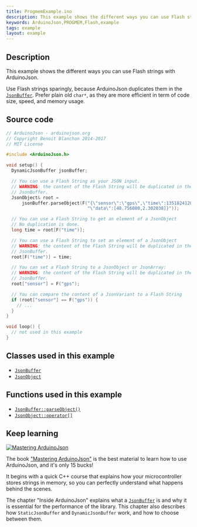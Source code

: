 ```yaml
---
title: ProgmemExample.ino
description: This example shows the different ways you can use Flash strings with ArduinoJson.
keywords: ArduinoJson,PROGMEM,Flash,example
tags: example
layout: example
---
```


## Description

This example shows the different ways you can use Flash strings with ArduinoJson.

Use Flash strings sparingly, because ArduinoJson duplicates them in the [`JsonBuffer`]({{site.baseurl}}/api/jsonbuffer/).
Prefer plain old `char*`, as they are more efficient in term of code size, speed, and memory usage.

## Source code

```c++
// ArduinoJson - arduinojson.org
// Copyright Benoit Blanchon 2014-2017
// MIT License

#include <ArduinoJson.h>

void setup() {
  DynamicJsonBuffer jsonBuffer;

  // You can use a Flash String as your JSON input.
  // WARNING: the content of the Flash String will be duplicated in the
  // JsonBuffer.
  JsonObject& root =
      jsonBuffer.parseObject(F("{\"sensor\":\"gps\",\"time\":1351824120,"
                               "\"data\":[48.756080,2.302038]}"));

  // You can use a Flash String to get an element of a JsonObject
  // No duplication is done.
  long time = root[F("time")];

  // You can use a Flash String to set an element of a JsonObject
  // WARNING: the content of the Flash String will be duplicated in the
  // JsonBuffer.
  root[F("time")] = time;

  // You can set a Flash String to a JsonObject or JsonArray:
  // WARNING: the content of the Flash String will be duplicated in the
  // JsonBuffer.
  root["sensor"] = F("gps");

  // You can compare the content of a JsonVariant to a Flash String
  if (root["sensor"] == F("gps")) {
    // ...
  }
}

void loop() {
  // not used in this example
}

```

## Classes used in this example

* [`JsonBuffer`]({{site.baseurl}}/api/jsonbuffer/)
* [`JsonObject`]({{site.baseurl}}/api/jsonobject/)

## Functions used in this example

* [`JsonBuffer::parseObject()`]({{site.baseurl}}/api/jsonbuffer/parseobject/)
* [`JsonObject::operator[]`]({{site.baseurl}}/api/jsonobject/subscript/)

## Keep learning

<a href="https://leanpub.com/arduinojson/"><img src="{{site.baseurl}}/images/cover200.png" class="float-right" alt="Mastering ArduinoJson"></a>

The book ["Mastering ArduinoJson"](https://leanpub.com/arduinojson/) is the best material to learn how to use ArduinoJson, and it's only 15 bucks!

It begins with a quick C++ course that explains how your microcontroller stores strings in memory, so you can perfectly understand what happens behind the scenes.

The chapter "Inside ArduinoJson" explains what a [`JsonBuffer`]({{site.baseurl}}/api/jsonbuffer/) is and why it is essential for the performance of the library. This chapter also describes how `StaticJsonBuffer` and `DynamicJsonBuffer` work, and how to choose between them.
